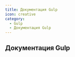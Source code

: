 ```yaml
---
title: Документация Gulp
icon: creative
category:
  - Gulp
  - Документация Gulp
---
```


## Документация Gulp
